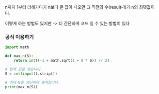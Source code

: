 n까지 1부터 더해가다가 n보다 큰 값이 나오면 그 직전의 수(result-1)가 n의 최댓값이다.

이렇게 하는 방법도 있지만 -> 더 간단하게 코드 칠 수 있는 방법이 있다

### 공식 이용하기
```py
import math

def max_n(S):
    return int((-1 + math.sqrt(1 + 8 * S)) // 2)

# 입력 값을 받습니다.
S = int(input().strip())

# 최대 N을 계산하여 출력합니다.
print(max_n(S))
```
